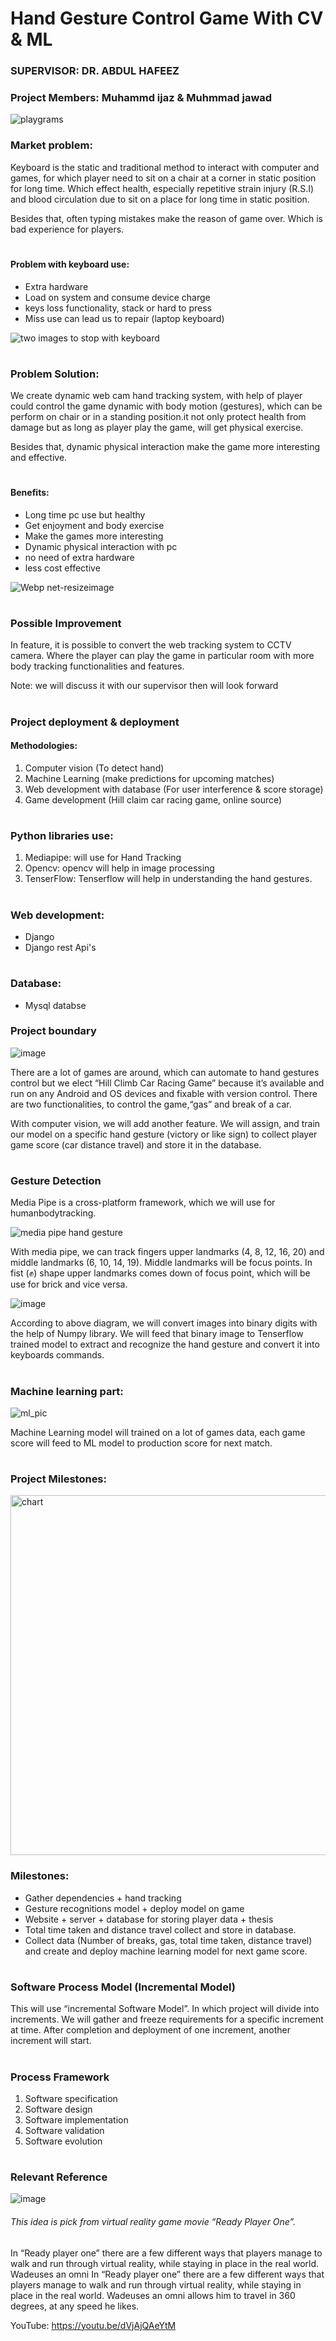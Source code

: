 # Hand Gesture Control Game With CV & ML

### SUPERVISOR: DR. ABDUL HAFEEZ
### Project Members: Muhammd ijaz & Muhmmad jawad

![playgrams](https://user-images.githubusercontent.com/75518471/145896420-9a24c762-00e8-4e45-930a-6498000ce316.jpg)


### Market problem:
Keyboard is the static and traditional method to interact with computer and games, for which player need to sit on a chair at a corner in static position for long time. Which effect health, especially repetitive strain injury (R.S.I) and blood circulation due to sit on a place
for long time in static position.

Besides that, often typing mistakes make the reason of game over. Which is bad experience for players.
#

#### Problem with keyboard use:
- Extra hardware
- Load on system and consume device charge
- keys loss functionality, stack or hard to press
- Miss use can lead us to repair (laptop keyboard)

![two images to stop with keyboard](https://user-images.githubusercontent.com/75518471/145939296-9791f9ba-4b1f-40be-8dea-ec7713f8dada.jpg)


#
### Problem Solution:
We create dynamic web cam hand tracking system, with help of player could control the game dynamic with body motion (gestures), which can be perform on chair or in a standing position.it not only protect health from damage but as long as player play the game, will get physical exercise.

Besides that, dynamic physical interaction make the game more interesting and effective.
#

#### Benefits:
- Long time pc use but healthy
- Get enjoyment and body exercise
- Make the games more interesting
- Dynamic physical interaction with pc
- no need of extra hardware
- less cost effective

![Webp net-resizeimage](https://user-images.githubusercontent.com/75518471/145939994-86f1d4a6-fe0d-4bb5-bb03-74cc7c6fe99f.png)

#

### Possible Improvement
In feature, it is possible to convert the web tracking system to CCTV camera.
Where the player can play the game in particular room with more body tracking
functionalities and features.

Note: we will discuss it with our supervisor then will look forward
#

### Project deployment & deployment
#### Methodologies:
1. Computer vision (To detect hand)
2. Machine Learning (make predictions for upcoming matches)
3. Web development with database (For user interference & score storage)
4. Game development (Hill claim car racing game, online source)
#

### Python libraries use:
1. Mediapipe: will use for Hand Tracking
2. Opencv: opencv will help in image processing
3. TenserFlow: Tenserflow will help in understanding the hand gestures.
#

### Web development:
- Django
- Django rest Api's
#

### Database:
- Mysql databse

### Project boundary

![image](https://user-images.githubusercontent.com/75518471/145896064-f3e44bcf-e460-49b9-9555-7a8400d2a31b.png)

There are a lot of games are around, which can automate to hand gestures control but we elect “Hill Climb Car Racing Game” because it’s available and run on any Android and OS devices and fixable with version control. There are two functionalities, to control the game,“gas” and break of a car.

With computer vision, we will add another feature. We will assign, and train our model on a specific hand gesture (victory or like sign) to collect player game score (car distance travel) and store it in the database.
#

### Gesture Detection

Media Pipe is a cross-platform framework, which we will use for humanbodytracking.

![media pipe hand gesture](https://user-images.githubusercontent.com/75518471/145894618-f1b3ce57-ba71-4d3d-acd2-df79b9430252.png)


With media pipe, we can track fingers upper landmarks (4, 8, 12, 16,
20) and middle landmarks (6, 10, 14, 19). Middle landmarks will be
focus points. In fist (✊) shape upper landmarks comes down of focus
point, which will be use for brick and vice versa.

![image](https://user-images.githubusercontent.com/75518471/145895060-a6b05eff-3640-4395-832d-b107642f51e2.png)

According to above diagram, we will convert images into binary digits with the help of Numpy library. We will feed that binary image to Tenserflow trained model to extract and recognize the hand gesture and convert it into keyboards commands.
#

### Machine learning part:
![ml_pic](https://user-images.githubusercontent.com/75518471/145895785-a0c2e6c2-9f79-488a-888a-9c5630bdf056.png)


Machine Learning model will trained on a lot of games data, each game score
will feed to ML model to production score for next match.
#

### Project Milestones:
<img width="576" alt="chart" src="https://user-images.githubusercontent.com/75518471/145895511-a73cdb36-e801-4f7d-bf97-67b98116b6cf.png">

### Milestones:
-  Gather dependencies + hand tracking
-  Gesture recognitions model + deploy model on game
-  Website + server + database for storing player data + thesis
-  Total time taken and distance travel collect and store in database.
-  Collect data (Number of breaks, gas, total time taken, distance travel) and create and deploy machine learning model for next game score.
#

### Software Process Model (Incremental Model)
This will use “incremental Software Model”. In which project will divide into
increments. We will gather and freeze requirements for a specific increment
at time. After completion and deployment of one increment, another
increment will start.
#

### Process Framework
1. Software specification
2. Software design
3. Software implementation
4. Software validation
5. Software evolution
#

### Relevant Reference
![image](https://user-images.githubusercontent.com/75518471/145895579-fa69c8ce-9e71-413d-8e5d-8b14342cfdc8.png)

###### This idea is pick from virtual reality game movie “Ready Player One”.
In “Ready player one” there are a few different ways that players manage to walk and run through virtual reality, while staying in place in the real world. Wadeuses an omni In “Ready player one” there are a few different ways that players manage to walk and run through virtual reality, while staying in place in the real world. Wadeuses an omni allows him to travel in 360 degrees, at any speed he likes.

YouTube: https://youtu.be/dVjAjQAeYtM
